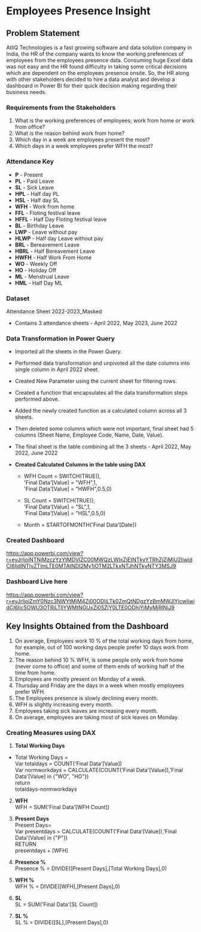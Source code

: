 # Employees Presence Insight

## Problem Statement
AtliQ Technologies is a fast growing software and data solution company in India, the HR of the company wants to know the working preferences of employees from the employees presence data. Consuming huge Excel data was not easy and the HR found difficulty in taking some critical decisions which are dependent on the employees presence onsite. So, the HR along with other stakeholders decided to hire a data analyst and develop a dashboard in Power BI for their quick decision making regarding their business needs.

### Requirements from the Stakeholders
1. What is the working preferences of employees; work from home or work from office?
2. What is the reason behind work from home?
3. Which day in a week are employees present the most?
4. Which days in a week employees prefer WFH the most?

### Attendance Key	
- **P**	- Present 
- **PL** - Paid Leave 
- **SL**	- Sick Leave 
- **HPL**	- Half day PL 
- **HSL**	- Half day SL
- **WFH**	- Work from home 
- **FFL**	- Floting festival leave 
- **HFFL**	- Half Day Floting festival leave 
- **BL** 	- Birthday Leave 
- **LWP**	- Leave without pay
- **HLWP** - Half day Leave without pay
- **BRL** - Bereavement Leave
- **HBRL** - Half Bereavement Leave
- **HWFH**	- Half Work From Home
- **WO**	- Weekly Off
- **HO**	- Holiday Off
- **ML**	- Menstrual Leave
- **HML**	- Half Day ML

### Dataset
Attendance Sheet 2022-2023_Masked 
- Contains 3 attendance sheets - April 2022, May 2023, June 2022 

### Data Transformation in Power Query
- Imported all the sheets in the Power Query.
- Performed data transformation and unpivoted all the date columns into single column in April 2022 sheet.
- Created New Parameter using the current sheet for filtering rows.
- Created a function that encapsulates all the data transformation steps performed above.
- Added the newly created function as a calculated column across all 3 sheets.
- Then deleted some columns which were not important, final sheet had 5 columns (Sheet Name, Employee Code, Name, Date, Value).
- The final sheet is the table combining all the 3 sheets - April 2022, May 2022, June 2022

- **Created Calculated Columns in the table using DAX**
  - WFH Count = SWITCH(TRUE(),      
  'Final Data'[Value] = "WFH",1,      
  'Final Data'[Value] = "HWFH",0.5,0)

  - SL Count = SWITCH(TRUE(),        
  'Final Data'[Value] = "SL",1,        
  'Final Data'[Value] = "HSL",0.5,0)

  - Month = STARTOFMONTH('Final Data'[Date])     

### Created Dashboard
https://app.powerbi.com/view?r=eyJrIjoiNTNjMzczYzYtMDVlZC00MWQzLWIxZjEtNTkyYTRhZjZiMjU2IiwidCI6IjdlNTIyZTlmLTE0MTAtNDI2My1iOTM2LTkxNTJhNTkyNTY3MSJ9

### Dashboard Live here
https://app.powerbi.com/view?r=eyJrIjoiZmY0Nzc3NWYtMjM4Zi00ODliLTk0ZmQtNDgzYzBmMWJlYjcwIiwidCI6Ijc5OWU3OTRjLTllYWMtNGUxZi05ZjY0LTE0ODhjYjMyMjRlNiJ9

## Key Insights Obtained from the Dashboard
1. On average, Employees work 10 % of the total working days from home, for example, out of 100 working days people prefer 10 days work from home.
2. The reason behind 10 % WFH, is some people only work from home (never come to office) and some of them ends of working half of the time from home.
3. Employees are mostly present on Monday of a week.
4. Thursday and Friday are the days in a week when mostly employees prefer WFH.
5. The Employees presence is slowly declining every month.
6. WFH is slightly increasing every month.
7. Employees taking sick leaves are increasing every month.
8. On average, employees are taking most of sick leaves on Monday.

   
### Creating Measures using DAX
1. **Total Working Days**      
- Total Working Days =       
  Var totaldays = COUNT('Final Data'[Value])     
  Var normworkdays = CALCULATE(COUNT('Final Data'[Value]),'Final Data'[Value] in {"WO", "HO"})      
  return       
  totaldays-normworkdays

2. **WFH**                 
   WFH = SUM('Final Data'[WFH Count])            
    
2. **Present Days**              
   Present Days=               
   Var presentdays = CALCULATE(COUNT('Final Data'[Value]),'Final Data'[Value] in {"P"})               
   RETURN               
   presentdays + [WFH]                 

4. **Presence %**               
   Presence % = DIVIDE([Present Days],[Total Working Days],0)

5. **WFH %**             
   WFH % = DIVIDE([WFH],[Present Days],0)

6. **SL**      
   SL = SUM('Final Data'[SL Count])

7. **SL %**        
   SL % = DIVIDE([SL],[Present Days],0)    
